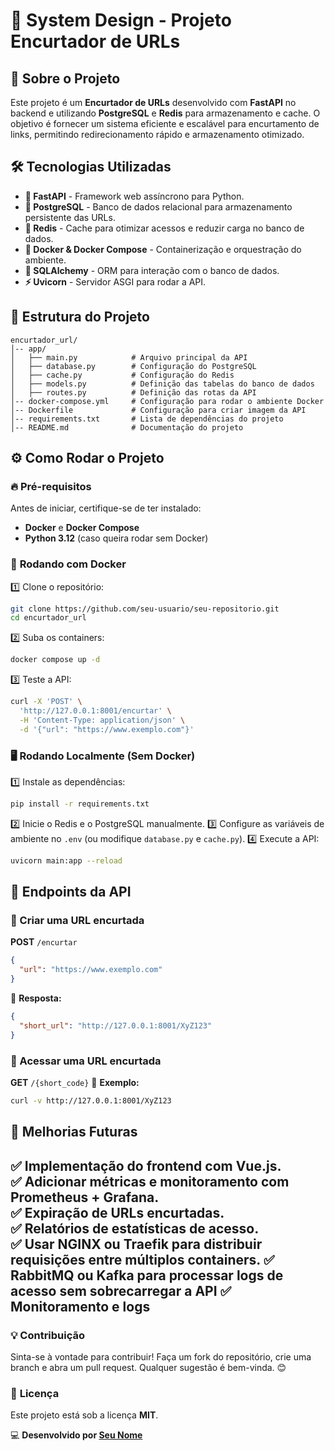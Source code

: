 # 🚀 **System Design - Projeto Encurtador de URLs**

## 📌 Sobre o Projeto
Este projeto é um **Encurtador de URLs** desenvolvido com **FastAPI** no backend e utilizando **PostgreSQL** e **Redis** para armazenamento e cache. O objetivo é fornecer um sistema eficiente e escalável para encurtamento de links, permitindo redirecionamento rápido e armazenamento otimizado.

## 🛠️ Tecnologias Utilizadas
- **🐍 FastAPI** - Framework web assíncrono para Python.
- **🐘 PostgreSQL** - Banco de dados relacional para armazenamento persistente das URLs.
- **🛑 Redis** - Cache para otimizar acessos e reduzir carga no banco de dados.
- **🐳 Docker & Docker Compose** - Containerização e orquestração do ambiente.
- **🔗 SQLAlchemy** - ORM para interação com o banco de dados.
- **⚡ Uvicorn** - Servidor ASGI para rodar a API.

## 📂 Estrutura do Projeto
```
encurtador_url/
│-- app/
│   ├── main.py            # Arquivo principal da API
│   ├── database.py        # Configuração do PostgreSQL
│   ├── cache.py           # Configuração do Redis
│   ├── models.py          # Definição das tabelas do banco de dados
│   ├── routes.py          # Definição das rotas da API
│-- docker-compose.yml     # Configuração para rodar o ambiente Docker
│-- Dockerfile             # Configuração para criar imagem da API
│-- requirements.txt       # Lista de dependências do projeto
│-- README.md              # Documentação do projeto
```

## ⚙️ Como Rodar o Projeto
### 🔥 **Pré-requisitos**
Antes de iniciar, certifique-se de ter instalado:
- **Docker** e **Docker Compose**
- **Python 3.12** (caso queira rodar sem Docker)

### 🐳 **Rodando com Docker**
1️⃣ Clone o repositório:
```bash
git clone https://github.com/seu-usuario/seu-repositorio.git
cd encurtador_url
```
2️⃣ Suba os containers:
```bash
docker compose up -d
```
3️⃣ Teste a API:
```bash
curl -X 'POST' \
  'http://127.0.0.1:8001/encurtar' \
  -H 'Content-Type: application/json' \
  -d '{"url": "https://www.exemplo.com"}'
```

### 🖥 **Rodando Localmente (Sem Docker)**
1️⃣ Instale as dependências:
```bash
pip install -r requirements.txt
```
2️⃣ Inicie o Redis e o PostgreSQL manualmente.
3️⃣ Configure as variáveis de ambiente no `.env` (ou modifique `database.py` e `cache.py`).
4️⃣ Execute a API:
```bash
uvicorn main:app --reload
```

## 📡 **Endpoints da API**
### 🔹 Criar uma URL encurtada
**POST** `/encurtar`
```json
{
  "url": "https://www.exemplo.com"
}
```
🔹 **Resposta:**
```json
{
  "short_url": "http://127.0.0.1:8001/XyZ123"
}
```

### 🔹 Acessar uma URL encurtada
**GET** `/{short_code}`
🔹 **Exemplo:**
```bash
curl -v http://127.0.0.1:8001/XyZ123
```

## 📌 Melhorias Futuras
✅ Implementação do frontend com Vue.js.  
✅ Adicionar métricas e monitoramento com Prometheus + Grafana.  
✅ Expiração de URLs encurtadas.  
✅ Relatórios de estatísticas de acesso.  
✅ Usar **NGINX ou Traefik** para distribuir requisições entre múltiplos containers.
✅ RabbitMQ ou Kafka para processar logs de acesso sem sobrecarregar a API
✅ Monitoramento e logs
---

### 💡 **Contribuição**
Sinta-se à vontade para contribuir! Faça um fork do repositório, crie uma branch e abra um pull request. Qualquer sugestão é bem-vinda. 😊

### 📜 **Licença**
Este projeto está sob a licença **MIT**.

💻 **Desenvolvido por [Seu Nome](https://github.com/seu-usuario)**

